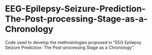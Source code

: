 # EEG-Epilepsy-Seizure-Prediction-The-Post-processing-Stage-as-a-Chronology
Code used to develop the methodologies proposed in "EEG Epilepsy Seizure Prediction: The Post-processing Stage as a Chronology".
